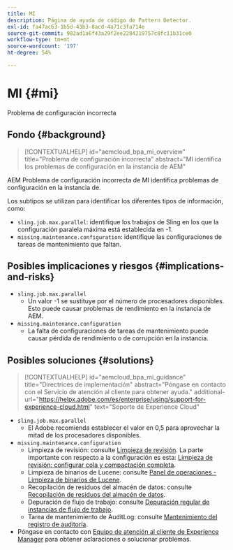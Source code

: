```yaml
---
title: MI
description: Página de ayuda de código de Pattern Detector.
exl-id: fa47ac63-1b5d-43b3-8acd-4a71c3fa714e
source-git-commit: 982ad1a6f43a29f2ee2284219757c8fc11b31ce0
workflow-type: tm+mt
source-wordcount: '197'
ht-degree: 54%

---
```


# MI {#mi}

Problema de configuración incorrecta

## Fondo {#background}

>[!CONTEXTUALHELP]
>id="aemcloud_bpa_mi_overview"
>title="Problema de configuración incorrecta"
>abstract="MI identifica los problemas de configuración en la instancia de AEM"

AEM Problema de configuración incorrecta de MI identifica problemas de configuración en la instancia de.

Los subtipos se utilizan para identificar los diferentes tipos de información, como:

* `sling.job.max.parallel`: identifique los trabajos de Sling en los que la configuración paralela máxima está establecida en -1.
* `missing.maintenance.configuration`: identifique las configuraciones de tareas de mantenimiento que faltan.

## Posibles implicaciones y riesgos {#implications-and-risks}

* `sling.job.max.parallel`
   * Un valor -1 se sustituye por el número de procesadores disponibles. Esto puede causar problemas de rendimiento en la instancia de AEM.
* `missing.maintenance.configuration`
   * La falta de configuraciones de tareas de mantenimiento puede causar pérdida de rendimiento o de corrupción en la instancia.

## Posibles soluciones {#solutions}

>[!CONTEXTUALHELP]
>id="aemcloud_bpa_mi_guidance"
>title="Directrices de implementación"
>abstract="Póngase en contacto con el Servicio de atención al cliente para obtener ayuda."
>additional-url="https://helpx.adobe.com/es/enterprise/using/support-for-experience-cloud.html" text="Soporte de Experience Cloud"

* `sling.job.max.parallel`
   * El Adobe recomienda establecer el valor en 0,5 para aprovechar la mitad de los procesadores disponibles.
* `missing.maintenance.configuration`
   * Limpieza de revisión: consulte [Limpieza de revisión](https://experienceleague.adobe.com/en/docs/experience-manager-65/content/implementing/deploying/deploying/revision-cleanup). La parte importante con respecto a la configuración es esta: [Limpieza de revisión: configurar cola y compactación completa](https://experienceleague.adobe.com/en/docs/experience-manager-65/content/implementing/deploying/deploying/revision-cleanup).
   * Limpieza de binarios de Lucene: consulte [Panel de operaciones - Limpieza de binarios de Lucene](https://experienceleague.adobe.com/en/docs/experience-manager-65/content/sites/administering/operations/operations-dashboard#lucene-binaries-cleanup).
   * Recopilación de residuos del almacén de datos: consulte [Recopilación de residuos del almacén de datos](https://experienceleague.adobe.com/en/docs/experience-manager-65/content/sites/administering/operations/data-store-garbage-collection).
   * Depuración de flujo de trabajo: consulte [Depuración regular de instancias de flujo de trabajo](https://experienceleague.adobe.com/en/docs/experience-manager-65/content/sites/administering/operations/workflows-administering#regular-purging-of-workflow-instances).
   * Tarea de mantenimiento de AuditLog: consulte [Mantenimiento del registro de auditoría](https://experienceleague.adobe.com/en/docs/experience-manager-65/content/sites/administering/operations/operations-audit-log).
* Póngase en contacto con [Equipo de atención al cliente de Experience Manager](https://helpx.adobe.com/es/enterprise/using/support-for-experience-cloud.html) para obtener aclaraciones o solucionar problemas.
